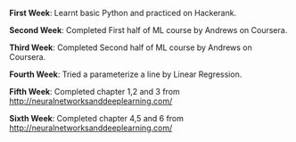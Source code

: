 **First Week**: Learnt basic Python and practiced on Hackerank.

**Second Week**: Completed First half of ML course by Andrews on Coursera.

**Third Week**: Completed Second half of ML course by Andrews on Coursera.

**Fourth Week**: Tried a parameterize a line by Linear Regression.

**Fifth Week**: Completed chapter 1,2 and 3 from http://neuralnetworksanddeeplearning.com/

**Sixth Week**: Completed chapter 4,5 and 6 from http://neuralnetworksanddeeplearning.com/
